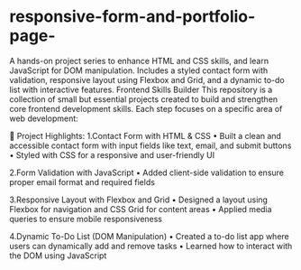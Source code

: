 # responsive-form-and-portfolio-page-
A hands-on project series to enhance HTML and CSS skills, and learn JavaScript for DOM manipulation. Includes a styled contact form with validation, responsive layout using Flexbox and Grid, and a dynamic to-do list with interactive features.
Frontend Skills Builder
This repository is a collection of small but essential projects created to build and strengthen core frontend development skills. Each step focuses on a specific area of web development:

🔹 Project Highlights:
1.Contact Form with HTML & CSS
• Built a clean and accessible contact form with input fields like text, email, and submit buttons
• Styled with CSS for a responsive and user-friendly UI

2.Form Validation with JavaScript
• Added client-side validation to ensure proper email format and required fields

3.Responsive Layout with Flexbox and Grid
• Designed a layout using Flexbox for navigation and CSS Grid for content areas
• Applied media queries to ensure mobile responsiveness

4.Dynamic To-Do List (DOM Manipulation)
• Created a to-do list app where users can dynamically add and remove tasks
• Learned how to interact with the DOM using JavaScript

